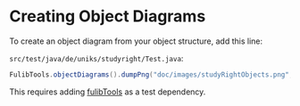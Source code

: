 # Creating Object Diagrams

To create an object diagram from your object structure, add this line:

`src/test/java/de/uniks/studyright/Test.java`:

<!-- insert_code_fragment: test.UniversityObjectDiagram | fenced:java -->
```java
FulibTools.objectDiagrams().dumpPng("doc/images/studyRightObjects.png", studyRight);
```
<!-- end_code_fragment: -->

This requires adding [fulibTools](https://github.com/fujaba/fulibTools) as a test dependency.
